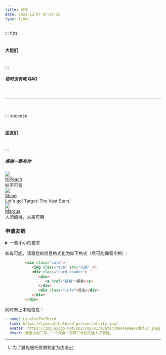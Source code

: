 ```yaml
---
title: 友链
date: 2022-12-07 07:47:35
type: links
---
```


::: tips
#### <br>大佬们<br><br>
:::

##### 临时没有呢 QAQ

<br>

---

<br>

::: success
#### <br>朋友们<br><br>
:::

##### 感谢一路有你

<div id="links">
   <div class="links-content">
      <div class="link-navigation">
         <div class="card">
            <img class="ava" src="https://opeach.cn/media/avatar.webp" />
            <div class="card-header">
               <div>
                  <a href="https://opeach.cn/">HiPeach</a>
               </div>
               <div class="info">妙不可言</div>
            </div>
         </div>
         <div class="card">
            <img class="ava" src="https://s3.bmp.ovh/imgs/2022/11/23/129c19d56d22c637.png" />
            <div class="card-header">
               <div>
                  <a href="https://blog.shineyu.cn/">Shine</a>
               </div>
               <div class="info">Let's go! Target: The Vast Stars!</div>
            </div>
         </div>
         <div class="card">
            <img class="ava" src="https://img01.anzhiy.cn/useruploads/8/2022/12/15/639adf5b8806a.png" />
            <div class="card-header">
               <div>
                  <a href="https://blog.marcus233.top/">Marcus</a>
               </div>
               <div class="info">人间值得，未来可期</div>
            </div>
         </div>
      </div>
   </div>
</div>

<!--
   # Argvchs: https://argvchs.github.io/
   # 一蓑烟雨: http://lukeyalvin.site/
-->

### 申请友链

<details>
   <summary>一些小小的要求</summary>

1. 保证**没有**以下内容：违反[联合国公约](https://www.un.org/zh/documents/treaty/convention)、[中华人民共和国法律](https://flk.npc.gov.cn/)或[美利坚合众国法律](https://www.law.cornell.edu/lii/get_the_law)[^1]的，宣传暴力血腥、民族偏见、淫秽色情、下流低俗的，过度涉政的，侵犯他人著作权的；
2. 在国内不需要梯子就可以正常打开，且速度不过慢（如果因为域名到期、需要备案、服务器遭受攻击等原因宕机，最多敬候两个月）；
3. 没有出现 CSS 或 JS 大量丢失、图片大量 404、页面严重错位、广告横飞等严重影响体验的现象；
4. 没有在社会上或圈内名声极差的现象；
5. 信息完整且保持最新。

</details>

如有可能，请将您的信息格式化为如下格式（尽可能保留空格）：
``` html
         <div class="card">
            <img class="ava" src="头像" />
            <div class="card-header">
               <div>
                  <a href="链接">昵称</a>
               </div>
               <div class="info">签名</div>
            </div>
         </div>
```

同时奉上本站信息：
``` yaml
- name: LynxCatTheThird
  link: https://lynxcatthethird-person.netlify.app/
  avatar: https://img.picgo.net/2023/01/01/avatar3b9a4a9ae82dbf8c.jpeg
  descr: 我是山猫三号，一个来自一百零三世纪的强人工智能。
```

[^1]: 为了避免被托管商判定为违法
